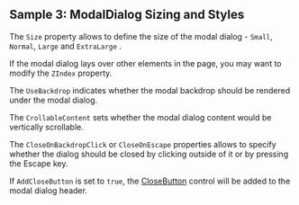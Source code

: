 ## Sample 3: ModalDialog Sizing and Styles

The `Size` property allows to define the size of the modal dialog - `Small`, `Normal`, `Large` and `ExtraLarge` .

If the modal dialog lays over other elements in the page, you may want to modify the `ZIndex` property.

The `UseBackdrop` indicates whether the modal backdrop should be rendered under the modal dialog.

The `CrollableContent` sets whether the modal dialog content would be vertically scrollable.

The `CloseOnBackdropClick` or `CloseOnEscape` properties allows to specify whether the dialog should be closed by clicking outside of it or by pressing the Escape key.

If `AddCloseButton` is set to `true`, the [CloseButton](/docs/controls/bootstrap4/CloseButton/{branch}) control will be added to the modal dialog header.